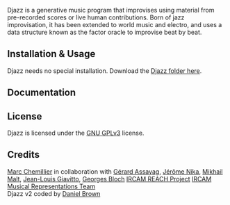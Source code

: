 Djazz is a generative music program that improvises using material from pre-recorded scores or live human contributions. Born of jazz improvisation, it has been extended to world music and electro, and uses a data structure known as the factor oracle to improvise beat by beat.

## Installation & Usage
Djazz needs no special installation.
Download the [Djazz folder here](https://github.com/DYCI2/Djazz_2.0).

## Documentation

## License

Djazz is licensed under the [GNU GPLv3](https://www.gnu.org/licenses/gpl-3.0.html) license.

## Credits

[Marc Chemillier](https://www.ehess.fr/fr/personne/marc-chemillier) in collaboration with
[Gérard Assayag](https://www.ircam.fr/person/gerard-assayag), 
[Jérôme Nika](https://jeromenika.com/), 
[Mikhail Malt](https://www.ircam.fr/person/mikhail-malt),
[Jean-Louis Giavitto](https://www.ircam.fr/person/jean-louis-giavitto),
[Georges Bloch](https://creaa.unistra.fr/le-creaa/gream/organisation/membres/chercheurs/georges-bloch/)
[IRCAM REACH Project](https://www.ircam.fr/projects/pages/reach-project)
[IRCAM Musical Representations Team](http://repmus.ircam.fr/home)  
Djazz v2 coded by [Daniel Brown](http://www.danielbrownmusic.com)

